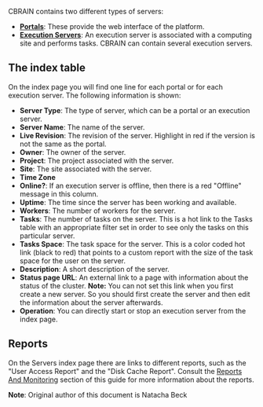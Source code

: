 CBRAIN contains two different types of servers:

* **[Portals](admin_Portals.html)**: These provide the web interface of the platform.
* **[Execution Servers](admin_Execution-Servers.html)**: An execution server is associated with a computing 
site and performs tasks. CBRAIN can contain several execution servers.

## The index table

On the index page you will find one line for each portal or for each execution server.
The following information is shown:
* **Server Type**: The type of server, which can be a portal or an execution server.
* **Server Name**: The name of the server.
* **Live Revision**: The revision of the server. Highlight in red if the version is not the same as the portal.
* **Owner**: The owner of the server.
* **Project**: The project associated with the server.
* **Site**: The site associated with the server.
* **Time Zone**
* **Online?**: If an execution server is offline, then there is a red "Offline" message 
  in this column.
* **Uptime**: The time since the server has been working and available.
* **Workers**: The number of workers for the server.
* **Tasks**: The number of tasks on the server. This is a hot link to the Tasks table with 
an appropriate filter set in order to see only the tasks on this particular server.
* **Tasks Space**: The task space for the server.  This is a color coded hot link
(black to red) that points to a custom report with the size of the task space for the user 
on the server.
* **Description**: A short description of the server.
* **Status page URL**: An external link to a page with information about the status of 
the cluster.  **Note:** You can not set this link when you first create a new server. So 
you should first create the server and then edit the information about the server afterwards.
* **Operation**: You can directly start or stop an execution server from the index page.


## Reports

On the Servers index page there are links to different reports, such as the "User Access 
Report" and the "Disk Cache Report". Consult the [Reports And Monitoring](admin_Reports-And-Monitoring.html) section of this 
guide for more information about the reports.

**Note**: Original author of this document is Natacha Beck